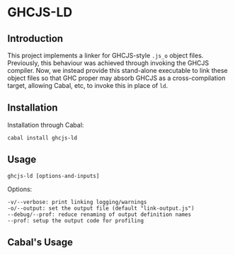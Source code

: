# GHCJS-LD

## Introduction

This project implements a linker for GHCJS-style `.js_o` object files. Previously, this behaviour was achieved through invoking the GHCJS compiler. Now, we instead provide this stand-alone executable to link these object files so that GHC proper may absorb GHCJS as a cross-compilation target, allowing Cabal, etc, to invoke this in place of `ld`.

## Installation

Installation through Cabal:
```
cabal install ghcjs-ld
```

## Usage

```
ghcjs-ld [options-and-inputs]
```

Options:
```
-v/--verbose: print linking logging/warnings
-o/--output: set the output file (default "link-output.js")
--debug/--prof: reduce renaming of output definition names
--prof: setup the output code for profiling
```

## Cabal's Usage

